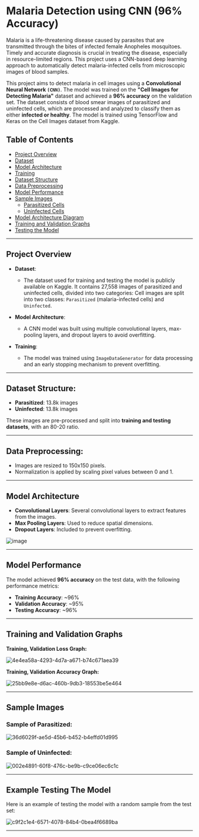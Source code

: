 # Malaria Detection using CNN (96% Accuracy)

Malaria is a life-threatening disease caused by parasites that are transmitted through the bites of infected female Anopheles mosquitoes. Timely and accurate diagnosis is crucial in treating the disease, especially in resource-limited regions. This project uses a CNN-based deep learning approach to automatically detect malaria-infected cells from microscopic images of blood samples.

This project aims to detect malaria in cell images using a **Convolutional Neural Network `(CNN)`**. The model was trained on the **"Cell Images for Detecting Malaria"** dataset and achieved a **96% accuracy** on the validation set. The dataset consists of blood smear images of parasitized and uninfected cells, which are processed and analyzed to classify them as either **infected or healthy**. The model is trained using TensorFlow and Keras on the Cell Images dataset from Kaggle.

## Table of Contents

- [Project Overview](#project-overview)
- [Dataset](#dataset)
- [Model Architecture](#model-architecture)
- [Training](#training)
- [Dataset Structure](#dataset-structure)
- [Data Preprocessing](#data-preprocessing)
- [Model Performance](#model-performance)
- [Sample Images](#sample-images)
  - [Parasitized Cells](#sample-of-parasitized)
  - [Uninfected Cells](#sample-of-uninfected)
- [Model Architecture Diagram](#model-architecture-diagram)
- [Training and Validation Graphs](#training-and-validation-graphs)
- [Testing the Model](#example-testing-the-model)

---

## Project Overview

- **Dataset**:
  * The dataset used for training and testing the model is publicly available on Kaggle. It contains 27,558 images of parasitized and uninfected cells, divided into two categories:
    Cell images are split into two classes: `Parasitized` (malaria-infected cells) and `Uninfected`.
  
- **Model Architecture**:
  *  A CNN model was built using multiple convolutional layers, max-pooling layers, and dropout layers to avoid overfitting.
  
- **Training**:
  * The model was trained using `ImageDataGenerator` for data processing and an early stopping mechanism to prevent overfitting.

---

## Dataset Structure:

- **Parasitized**: 13.8k images
- **Uninfected**: 13.8k images

These images are pre-processed and split into **training and testing datasets**, with an 80-20 ratio.

---

## Data Preprocessing:

- Images are resized to 150x150 pixels.
- Normalization is applied by scaling pixel values between 0 and 1.

---

## Model Architecture

- **Convolutional Layers**: Several convolutional layers to extract features from the images.
- **Max Pooling Layers**: Used to reduce spatial dimensions.
- **Dropout Layers**: Included to prevent overfitting.

![image](https://github.com/user-attachments/assets/047565f8-4adc-4893-b8ce-b8c0acb822bc)

---

## Model Performance

The model achieved **96% accuracy** on the test data, with the following performance metrics:

- **Training Accuracy**: ~96%
- **Validation Accuracy**: ~95%
- **Testing Accuracy**: ~96%

---

## Training and Validation Graphs

**Training, Validation Loss Graph:**

![4e4ea58a-4293-4d7a-a671-b74c671aea39](https://github.com/user-attachments/assets/f4bf59ad-4405-47d9-89a8-f187a78e4797)

**Training, Validation Accuracy Graph:**

![25bb9e8e-d6ac-460b-9db3-18553be5e464](https://github.com/user-attachments/assets/986bf58a-d392-4d95-92ef-6707bde47430)

---

## Sample Images

### Sample of Parasitized:

![36d6029f-ae5d-45b6-b452-b4effd01d995](https://github.com/user-attachments/assets/f9bea5bf-8a31-4208-9d67-17b49f4f1781)

### Sample of Uninfected:

![002e4891-60f8-476c-be9b-c9ce06ec6c1c](https://github.com/user-attachments/assets/6631bd28-7245-4b93-b883-f5e94fb2e88a)

---

## Example Testing The Model

Here is an example of testing the model with a random sample from the test set:

![c9f2c1e4-6571-4078-84b4-0bea4f6689ba](https://github.com/user-attachments/assets/95dc2d1f-c9bd-40a6-ab78-d47dc0ad6d3b)

---

